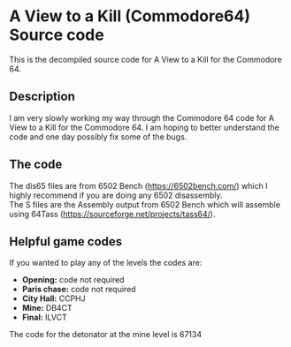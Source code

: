 # A View to a Kill (Commodore64) Source code
This is the decompiled source code for A View to a Kill for the Commodore 64. 

## Description
I am very slowly working my way through the Commodore 64 code for A View to a Kill for the Commodore 64. I am hoping to better understand the code and one day possibly fix some of the bugs.

## The code

The dis65 files are from 6502 Bench (https://6502bench.com/) which I highly recommend if you are doing any 6502 disassembly.<br>
The S files are the Assembly output from 6502 Bench which will assemble using 64Tass (https://sourceforge.net/projects/tass64/).

## Helpful game codes

If you wanted to play any of the levels the codes are:
- **Opening:** code not required
- **Paris chase:** code not required
- **City Hall:** CCPHJ
- **Mine:** DB4CT
- **Final:** ILVCT

The code for the detonator at the mine level is 67134
